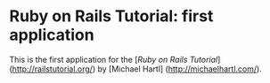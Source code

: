 # Ruby on Rails Tutorial: first application

This is the first application for the [*Ruby on Rails Tutorial*] (http://railstutorial.org/)
by [Michael Hartl] (http://michaelhartl.com/).
